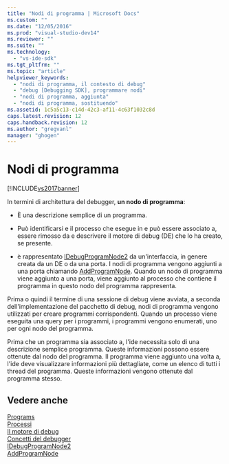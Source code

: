 ```yaml
---
title: "Nodi di programma | Microsoft Docs"
ms.custom: ""
ms.date: "12/05/2016"
ms.prod: "visual-studio-dev14"
ms.reviewer: ""
ms.suite: ""
ms.technology: 
  - "vs-ide-sdk"
ms.tgt_pltfrm: ""
ms.topic: "article"
helpviewer_keywords: 
  - "nodi di programma, il contesto di debug"
  - "debug [Debugging SDK], programmare nodi"
  - "nodi di programma, aggiunta"
  - "nodi di programma, sostituendo"
ms.assetid: 1c5a5c13-c14d-42c3-af11-4c63f1032c8d
caps.latest.revision: 12
caps.handback.revision: 12
ms.author: "gregvanl"
manager: "ghogen"
---
```

# Nodi di programma
[!INCLUDE[vs2017banner](../../code-quality/includes/vs2017banner.md)]

In termini di architettura del debugger, **un nodo di programma**:  
  
-   È una descrizione semplice di un programma.  
  
-   Può identificarsi e il processo che esegue in e può essere associato a, essere rimosso da e descrivere il motore di debug \(DE\) che lo ha creato, se presente.  
  
-   è rappresentato [IDebugProgramNode2](../../extensibility/debugger/reference/idebugprogramnode2.md) da un'interfaccia, in genere creata da un DE o da una porta.  I nodi di programma vengono aggiunti a una porta chiamando [AddProgramNode](../../extensibility/debugger/reference/idebugportnotify2-addprogramnode.md).  Quando un nodo di programma viene aggiunto a una porta, viene aggiunto al processo che contiene il programma in questo nodo del programma rappresenta.  
  
 Prima o quindi il termine di una sessione di debug viene avviata, a seconda dell'implementazione del pacchetto di debug, nodi di programma vengono utilizzati per creare programmi corrispondenti.  Quando un processo viene eseguita una query per i programmi, i programmi vengono enumerati, uno per ogni nodo del programma.  
  
 Prima che un programma sia associato a, l'ide necessita solo di una descrizione semplice programma.  Queste informazioni possono essere ottenute dal nodo del programma.  Il programma viene aggiunto una volta a, l'ide deve visualizzare informazioni più dettagliate, come un elenco di tutti i thread del programma.  Queste informazioni vengono ottenute dal programma stesso.  
  
## Vedere anche  
 [Programs](../../extensibility/debugger/programs.md)   
 [Processi](../../extensibility/debugger/processes.md)   
 [Il motore di debug](../../extensibility/debugger/debug-engine.md)   
 [Concetti del debugger](../../extensibility/debugger/debugger-concepts.md)   
 [IDebugProgramNode2](../../extensibility/debugger/reference/idebugprogramnode2.md)   
 [AddProgramNode](../../extensibility/debugger/reference/idebugportnotify2-addprogramnode.md)